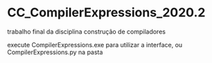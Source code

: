 # CC_CompilerExpressions_2020.2
trabalho final da disciplina construção de compiladores

execute CompilerExpressions.exe para utilizar a interface,
ou CompilerExpressions.py na pasta
